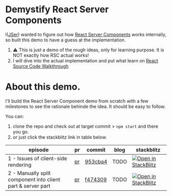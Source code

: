 # Demystify React Server Components

I([JSer](https://twitter.com/JSer_ZANP)) wanted to figure out how [React Server Components](https://nextjs.org/docs/advanced-features/react-18/server-components) works internally, so built this demo to have a guess at the implementation.

1.  ⚠️ This is just a demo of the rough ideas, only for learning purpose. It is NOT exactly how RSC actual works!
2.  I will dive into the actual implementation and put what learn on [React Source Code Walkthrough](https://jser.dev/series/react-source-code-walkthrough.html)

# About this demo.

I'll build the React Server Component demo from scratch with a few milestones to see the rationale behinde the idea. It should be easy to follow.

You can:

1. clone the repo and check out at target commit > `npm start` and there you go.
2. or just click the stackblitz link in table below.

| episode                                                     | pr                                                                         | commit                                                                                                                   | blog | stackblitz                                                                                                                                     |
| ----------------------------------------------------------- | -------------------------------------------------------------------------- | ------------------------------------------------------------------------------------------------------------------------ | ---- | ---------------------------------------------------------------------------------------------------------------------------------------------- |
| 1 - Issues of client-side rendering                         | [pr](https://github.com/JSerZANP/demystify-react-server-components/pull/1) | [953cba4](https://github.com/JSerZANP/demystify-react-server-components/commit/953cba437be1458ae8ec7b9665afadf2ac199510) | TODO | [![Open in StackBlitz](https://developer.stackblitz.com/img/open_in_stackblitz.svg)](https://stackblitz.com/edit/github-ufmlch?file=README.md) |
| 2 - Manually split component into client part & server part | [pr](https://github.com/JSerZANP/demystify-react-server-components/pull/2) | [f474309](https://github.com/JSerZANP/demystify-react-server-components/commit/f474309a448c81f3eec122bda30d6e8795279f12) | TODO | [![Open in StackBlitz](https://developer.stackblitz.com/img/open_in_stackblitz.svg)](https://stackblitz.com/edit/github-7o28y4?file=README.md) |
